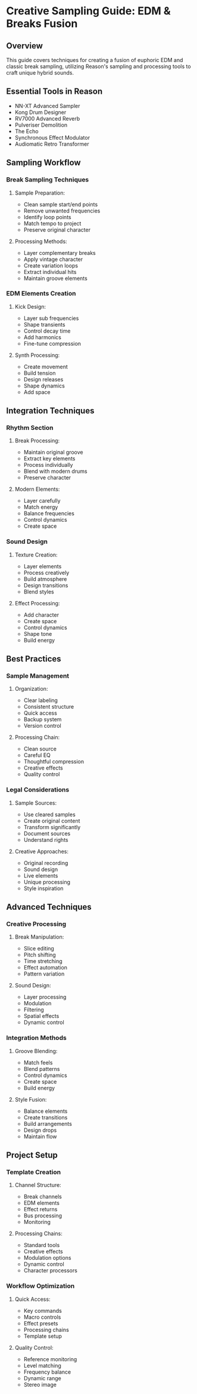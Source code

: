 # Creative Sampling Guide: EDM & Breaks Fusion

## Overview
This guide covers techniques for creating a fusion of euphoric EDM and classic break sampling, utilizing Reason's sampling and processing tools to craft unique hybrid sounds.

## Essential Tools in Reason
- NN-XT Advanced Sampler
- Kong Drum Designer
- RV7000 Advanced Reverb
- Pulveriser Demolition
- The Echo
- Synchronous Effect Modulator
- Audiomatic Retro Transformer

## Sampling Workflow

### Break Sampling Techniques
1. Sample Preparation:
   - Clean sample start/end points
   - Remove unwanted frequencies
   - Identify loop points
   - Match tempo to project
   - Preserve original character

2. Processing Methods:
   - Layer complementary breaks
   - Apply vintage character
   - Create variation loops
   - Extract individual hits
   - Maintain groove elements

### EDM Elements Creation
1. Kick Design:
   - Layer sub frequencies
   - Shape transients
   - Control decay time
   - Add harmonics
   - Fine-tune compression

2. Synth Processing:
   - Create movement
   - Build tension
   - Design releases
   - Shape dynamics
   - Add space

## Integration Techniques

### Rhythm Section
1. Break Processing:
   - Maintain original groove
   - Extract key elements
   - Process individually
   - Blend with modern drums
   - Preserve character

2. Modern Elements:
   - Layer carefully
   - Match energy
   - Balance frequencies
   - Control dynamics
   - Create space

### Sound Design

1. Texture Creation:
   - Layer elements
   - Process creatively
   - Build atmosphere
   - Design transitions
   - Blend styles

2. Effect Processing:
   - Add character
   - Create space
   - Control dynamics
   - Shape tone
   - Build energy

## Best Practices

### Sample Management
1. Organization:
   - Clear labeling
   - Consistent structure
   - Quick access
   - Backup system
   - Version control

2. Processing Chain:
   - Clean source
   - Careful EQ
   - Thoughtful compression
   - Creative effects
   - Quality control

### Legal Considerations
1. Sample Sources:
   - Use cleared samples
   - Create original content
   - Transform significantly
   - Document sources
   - Understand rights

2. Creative Approaches:
   - Original recording
   - Sound design
   - Live elements
   - Unique processing
   - Style inspiration

## Advanced Techniques

### Creative Processing
1. Break Manipulation:
   - Slice editing
   - Pitch shifting
   - Time stretching
   - Effect automation
   - Pattern variation

2. Sound Design:
   - Layer processing
   - Modulation
   - Filtering
   - Spatial effects
   - Dynamic control

### Integration Methods
1. Groove Blending:
   - Match feels
   - Blend patterns
   - Control dynamics
   - Create space
   - Build energy

2. Style Fusion:
   - Balance elements
   - Create transitions
   - Build arrangements
   - Design drops
   - Maintain flow

## Project Setup

### Template Creation
1. Channel Structure:
   - Break channels
   - EDM elements
   - Effect returns
   - Bus processing
   - Monitoring

2. Processing Chains:
   - Standard tools
   - Creative effects
   - Modulation options
   - Dynamic control
   - Character processors

### Workflow Optimization
1. Quick Access:
   - Key commands
   - Macro controls
   - Effect presets
   - Processing chains
   - Template setup

2. Quality Control:
   - Reference monitoring
   - Level matching
   - Frequency balance
   - Dynamic range
   - Stereo image 